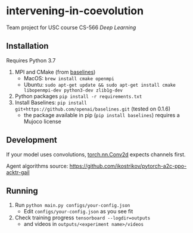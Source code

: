 # intervening-in-coevolution

Team project for USC course CS-566 _Deep Learning_

## Installation

Requires Python 3.7

1. MPI and CMake (from [baselines](https://github.com/openai/baselines))
    - MacOS: `brew install cmake openmpi`
    - Ubuntu: `sudo apt-get update && sudo apt-get install cmake libopenmpi-dev python3-dev zlib1g-dev`
2. Python packages `pip install -r requirements.txt`
2. Install Baselines: `pip install git+https://github.com/openai/baselines.git` (tested on 0.1.6)
    - the package available in pip (`pip install baselines`) requires a Mujoco license


## Development

If your model uses convolutions, [torch.nn.Conv2d](https://pytorch.org/docs/stable/nn.html#conv2d) expects channels first.

Agent algorithms source: https://github.com/ikostrikov/pytorch-a2c-ppo-acktr-gail


## Running

1. Run `python main.py configs/your-config.json`
   - Edit `configs/your-config.json` as you see fit   
3. Check training progress `tensorboard --logdir=outputs`
   - and videos in `outputs/<experiment name>/videos`
